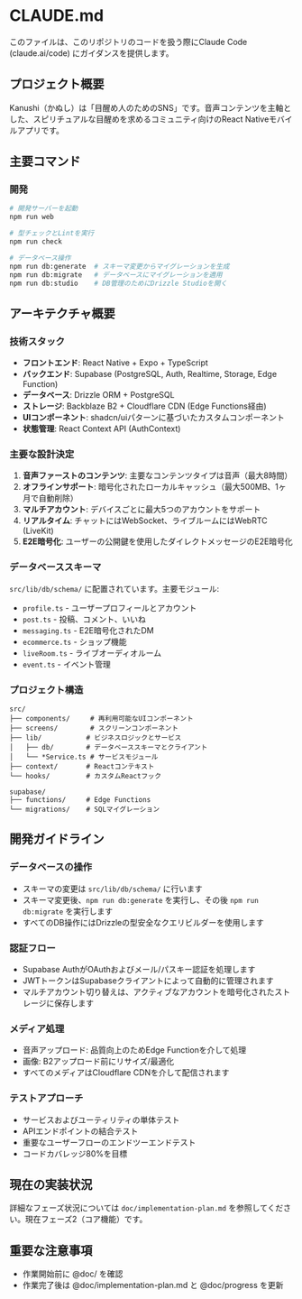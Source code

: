 # CLAUDE.md

このファイルは、このリポジトリのコードを扱う際にClaude Code (claude.ai/code) にガイダンスを提供します。

## プロジェクト概要
Kanushi（かぬし）は「目醒め人のためのSNS」です。音声コンテンツを主軸とした、スピリチュアルな目醒めを求めるコミュニティ向けのReact Nativeモバイルアプリです。

## 主要コマンド

### 開発
```bash
# 開発サーバーを起動
npm run web

# 型チェックとLintを実行
npm run check

# データベース操作
npm run db:generate  # スキーマ変更からマイグレーションを生成
npm run db:migrate   # データベースにマイグレーションを適用
npm run db:studio    # DB管理のためにDrizzle Studioを開く
```

## アーキテクチャ概要

### 技術スタック
- **フロントエンド**: React Native + Expo + TypeScript
- **バックエンド**: Supabase (PostgreSQL, Auth, Realtime, Storage, Edge Function)
- **データベース**: Drizzle ORM + PostgreSQL
- **ストレージ**: Backblaze B2 + Cloudflare CDN (Edge Functions経由)
- **UIコンポーネント**: shadcn/uiパターンに基づいたカスタムコンポーネント
- **状態管理**: React Context API (AuthContext)

### 主要な設計決定
1. **音声ファーストのコンテンツ**: 主要なコンテンツタイプは音声（最大8時間）
2. **オフラインサポート**: 暗号化されたローカルキャッシュ（最大500MB、1ヶ月で自動削除）
3. **マルチアカウント**: デバイスごとに最大5つのアカウントをサポート
4. **リアルタイム**: チャットにはWebSocket、ライブルームにはWebRTC (LiveKit)
5. **E2E暗号化**: ユーザーの公開鍵を使用したダイレクトメッセージのE2E暗号化

### データベーススキーマ
`src/lib/db/schema/` に配置されています。主要モジュール:
- `profile.ts` - ユーザープロフィールとアカウント
- `post.ts` - 投稿、コメント、いいね
- `messaging.ts` - E2E暗号化されたDM
- `ecommerce.ts` - ショップ機能
- `liveRoom.ts` - ライブオーディオルーム
- `event.ts` - イベント管理

### プロジェクト構造
```
src/
├── components/     # 再利用可能なUIコンポーネント
├── screens/        # スクリーンコンポーネント
├── lib/           # ビジネスロジックとサービス
│   ├── db/        # データベーススキーマとクライアント
│   └── *Service.ts # サービスモジュール
├── context/       # Reactコンテキスト
└── hooks/         # カスタムReactフック

supabase/
├── functions/     # Edge Functions
└── migrations/    # SQLマイグレーション
```

## 開発ガイドライン

### データベースの操作
- スキーマの変更は `src/lib/db/schema/` に行います
- スキーマ変更後、`npm run db:generate` を実行し、その後 `npm run db:migrate` を実行します
- すべてのDB操作にはDrizzleの型安全なクエリビルダーを使用します

### 認証フロー
- Supabase AuthがOAuthおよびメール/パスキー認証を処理します
- JWTトークンはSupabaseクライアントによって自動的に管理されます
- マルチアカウント切り替えは、アクティブなアカウントを暗号化されたストレージに保存します

### メディア処理
- 音声アップロード: 品質向上のためEdge Functionを介して処理
- 画像: B2アップロード前にリサイズ/最適化
- すべてのメディアはCloudflare CDNを介して配信されます

### テストアプローチ
- サービスおよびユーティリティの単体テスト
- APIエンドポイントの結合テスト
- 重要なユーザーフローのエンドツーエンドテスト
- コードカバレッジ80%を目標

## 現在の実装状況
詳細なフェーズ状況については `doc/implementation-plan.md` を参照してください。現在フェーズ2（コア機能）です。

## 重要な注意事項
- 作業開始前に @doc/ を確認
- 作業完了後は @doc/implementation-plan.md と @doc/progress を更新